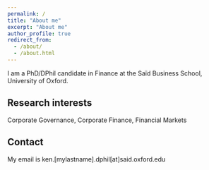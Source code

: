 ```yaml
---
permalink: /
title: "About me"
excerpt: "About me"
author_profile: true
redirect_from: 
  - /about/
  - /about.html
---
```


I am a PhD/DPhil candidate in Finance at the Saïd Business School, University of Oxford.

Research interests
------
Corporate Governance, Corporate Finance, Financial Markets

Contact
------
My email is ken.[mylastname].dphil[at]said.oxford.edu
